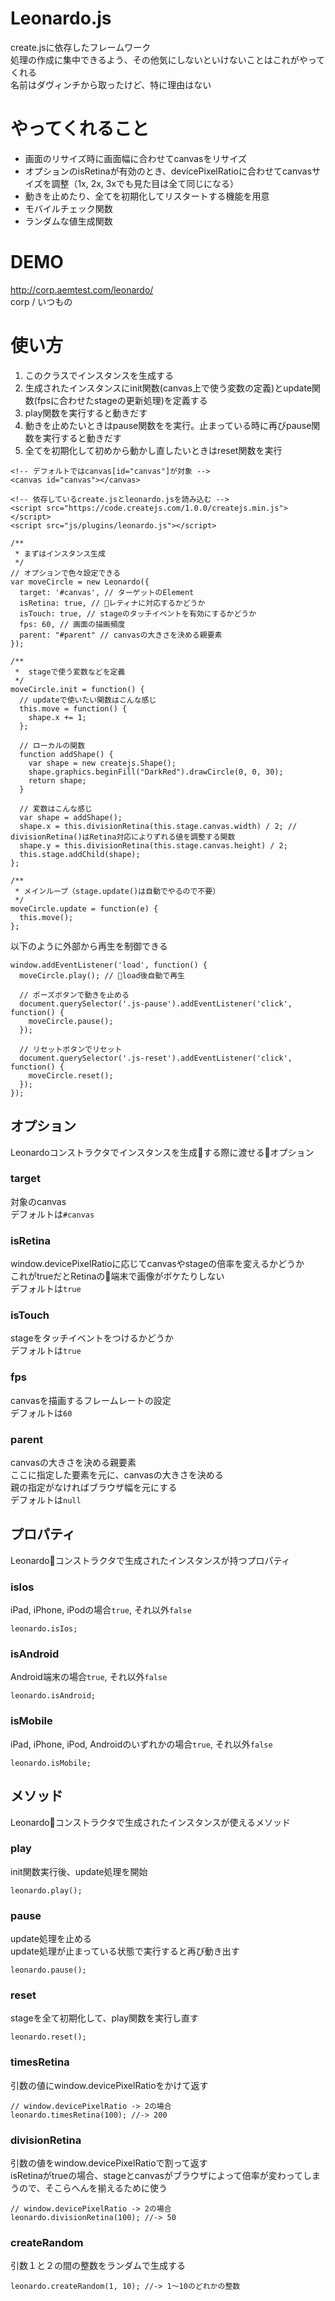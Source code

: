 # Leonardo.js
create.jsに依存したフレームワーク  
処理の作成に集中できるよう、その他気にしないといけないことはこれがやってくれる  
名前はダヴィンチから取ったけど、特に理由はない  

# やってくれること
- 画面のリサイズ時に画面幅に合わせてcanvasをリサイズ
- オプションのisRetinaが有効のとき、devicePixelRatioに合わせてcanvasサイズを調整（1x, 2x, 3xでも見た目は全て同じになる）
- 動きを止めたり、全てを初期化してリスタートする機能を用意
- モバイルチェック関数
- ランダムな値生成関数

# DEMO
http://corp.aemtest.com/leonardo/  
corp / いつもの

# 使い方
1) このクラスでインスタンスを生成する
2) 生成されたインスタンスにinit関数(canvas上で使う変数の定義)とupdate関数(fpsに合わせたstageの更新処理)を定義する
3) play関数を実行すると動きだす
4) 動きを止めたいときはpause関数をを実行。止まっている時に再びpause関数を実行すると動きだす
5) 全てを初期化して初めから動かし直したいときはreset関数を実行

```
<!-- デフォルトではcanvas[id="canvas"]が対象 -->
<canvas id="canvas"></canvas>

<!-- 依存しているcreate.jsとleonardo.jsを読み込む -->
<script src="https://code.createjs.com/1.0.0/createjs.min.js"></script>
<script src="js/plugins/leonardo.js"></script>
```

```
/**
 * まずはインスタンス生成
 */
// オプションで色々設定できる
var moveCircle = new Leonardo({
  target: '#canvas', // ターゲットのElement
  isRetina: true, // レティナに対応するかどうか
  isTouch: true, // stageのタッチイベントを有効にするかどうか 
  fps: 60, // 画面の描画頻度
  parent: "#parent" // canvasの大きさを決める親要素
}); 

/**
 *  stageで使う変数などを定義
 */
moveCircle.init = function() {
  // updateで使いたい関数はこんな感じ
  this.move = function() {
    shape.x += 1;
  };

  // ローカルの関数
  function addShape() {
    var shape = new createjs.Shape();
    shape.graphics.beginFill("DarkRed").drawCircle(0, 0, 30);
    return shape;
  }

  // 変数はこんな感じ
  var shape = addShape();
  shape.x = this.divisionRetina(this.stage.canvas.width) / 2; // divisionRetina()はRetina対応によりずれる値を調整する関数
  shape.y = this.divisionRetina(this.stage.canvas.height) / 2;
  this.stage.addChild(shape);
};

/**
 * メインループ（stage.update()は自動でやるので不要）
 */
moveCircle.update = function(e) {
  this.move();
};
```
以下のように外部から再生を制御できる
```
window.addEventListener('load', function() {
  moveCircle.play(); // load後自動で再生

  // ポーズボタンで動きを止める
  document.querySelector('.js-pause').addEventListener('click', function() {
    moveCircle.pause();
  });

  // リセットボタンでリセット
  document.querySelector('.js-reset').addEventListener('click', function() {
    moveCircle.reset();
  });
});
```

## オプション
Leonardoコンストラクタでインスタンスを生成する際に渡せるオプション

### target
対象のcanvas  
デフォルトは`#canvas`  

### isRetina
window.devicePixelRatioに応じてcanvasやstageの倍率を変えるかどうか  
これがtrueだとRetinaの端末で画像がボケたりしない  
デフォルトは`true`  

### isTouch
stageをタッチイベントをつけるかどうか  
デフォルトは`true`  

### fps
canvasを描画するフレームレートの設定  
デフォルトは`60`

### parent
canvasの大きさを決める親要素  
ここに指定した要素を元に、canvasの大きさを決める  
親の指定がなければブラウザ幅を元にする  
デフォルトは`null`

## プロパティ
Leonardoコンストラクタで生成されたインスタンスが持つプロパティ

### isIos
iPad, iPhone, iPodの場合`true`, それ以外`false`
```
leonardo.isIos;
```
### isAndroid
Android端末の場合`true`, それ以外`false`
```
leonardo.isAndroid;
```
### isMobile
iPad, iPhone, iPod, Androidのいずれかの場合`true`, それ以外`false`
```
leonardo.isMobile;
```

## メソッド
Leonardoコンストラクタで生成されたインスタンスが使えるメソッド

### play
init関数実行後、update処理を開始
```
leonardo.play();
```

### pause
update処理を止める  
update処理が止まっている状態で実行すると再び動き出す
```
leonardo.pause();
```

### reset
stageを全て初期化して、play関数を実行し直す
```
leonardo.reset();
```

### timesRetina
引数の値にwindow.devicePixelRatioをかけて返す
```
// window.devicePixelRatio -> 2の場合
leonardo.timesRetina(100); //-> 200
```

### divisionRetina
引数の値をwindow.devicePixelRatioで割って返す  
isRetinaがtrueの場合、stageとcanvasがブラウザによって倍率が変わってしまうので、そこらへんを揃えるために使う
```
// window.devicePixelRatio -> 2の場合
leonardo.divisionRetina(100); //-> 50
```

### createRandom
引数１と２の間の整数をランダムで生成する
```
leonardo.createRandom(1, 10); //-> 1〜10のどれかの整数
```
